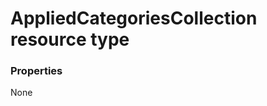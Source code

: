 # AppliedCategoriesCollection resource type



### Properties
None

<!-- uuid: 833a53ce-ce3b-4a93-b104-0ad8f719f6fd
2015-10-16 01:35:14 UTC -->
<!-- {
  "type": "#page.annotation",
  "description": "AppliedCategoriesCollection resource",
  "keywords": "",
  "section": "documentation",
  "tocPath": ""
}-->